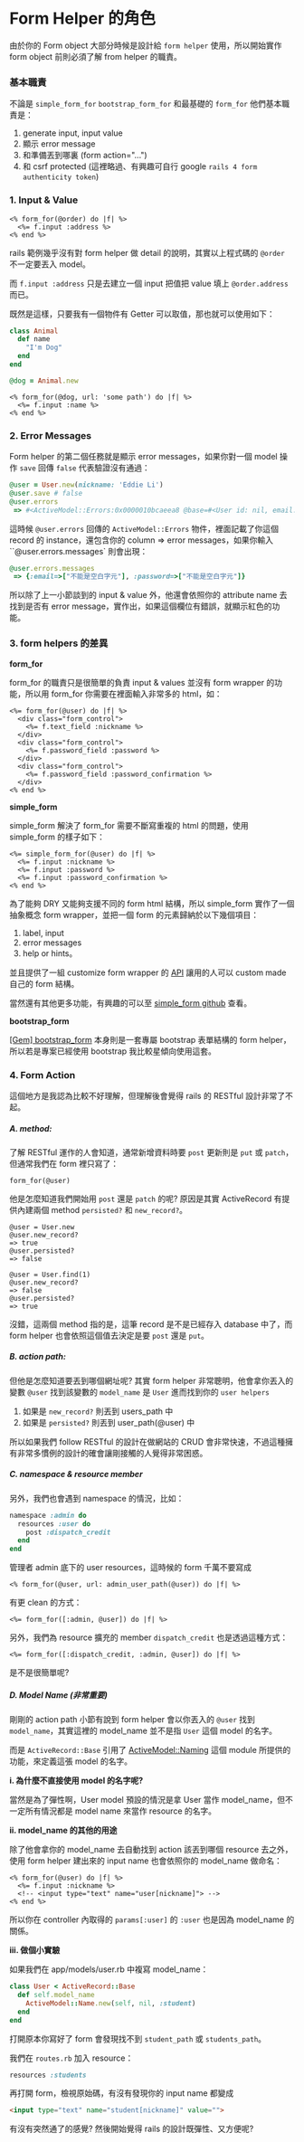 # Form Helper 的角色

由於你的 Form object 大部分時候是設計給 `form helper` 使用，所以開始實作 form object 前則必須了解 from helper 的職責。


### 基本職責

不論是 `simple_form_for` `bootstrap_form_for` 和最基礎的 `form_for` 他們基本職責是：

1. generate input, input value
2. 顯示 error message
3. 和準備丟到哪裏 (form action="...")
4. 和 csrf protected (這裡略過、有興趣可自行 google `rails 4 form authenticity token`)


### 1. Input & Value

```erb
<% form_for(@order) do |f| %>
  <%= f.input :address %>
<% end %>
```

rails 範例幾乎沒有對 form helper 做 detail 的說明，其實以上程式碼的 `@order` 不一定要丟入 model。

而 `f.input :address` 只是去建立一個 input 把值把 value 填上 `@order.address` 而已。

既然是這樣，只要我有一個物件有 Getter 可以取值，那也就可以使用如下：

```ruby
class Animal
  def name
    "I'm Dog"
  end
end

@dog = Animal.new
```

```erb
<% form_for(@dog, url: 'some path') do |f| %>
  <%= f.input :name %>
<% end %>
```

### 2. Error Messages

Form helper 的第二個任務就是顯示 error messages，如果你對一個 model 操作 `save` 回傳 `false` 代表驗證沒有通過：

```ruby
@user = User.new(nickname: 'Eddie Li')
@user.save # false
@user.errors
 => #<ActiveModel::Errors:0x0000010bcaeea8 @base=#<User id: nil, email: "", encrypted_password: "", reset_password_token: nil, reset_password_sent_at: nil, remember_created_at: nil, sign_in_count: 0, current_sign_in_at: nil, last_sign_in_at: nil, current_sign_in_ip: nil, last_sign_in_ip: nil, confirmation_token: nil, confirmed_at: nil, confirmation_sent_at: nil, unconfirmed_email: nil, is_admin: false, is_manager: false, created_at: nil, updated_at: nil, nickname: "", location: "", avatar: "", tel: "", mobi: "", extra_data: nil, birthday: nil, shipping_city: "", shipping_area: "", shipping_zip: "", shipping_address: "", shipping_recipient: "", shipping_gender_cd: 0, shipping_contact_mobile: "", pay_notification: nil, lock_login: false, authentication_token: nil>, @messages={:email=>["不能是空白字元"], :password=>["不能是空白字元"]}>
```

這時候 `@user.errors` 回傳的 `ActiveModel::Errors` 物件，裡面記載了你這個 record 的 instance，還包含你的 column => error messages，如果你輸入 ``@user.errors.messages` 則會出現：

```ruby
@user.errors.messages
 => {:email=>["不能是空白字元"], :password=>["不能是空白字元"]}
```

所以除了上一小節談到的 input & value 外，他還會依照你的 attribute name 去找到是否有 error message，實作出，如果這個欄位有錯誤，就顯示紅色的功能。


### 3. form helpers 的差異

**form_for**

form_for 的職責只是很簡單的負責 input & values 並沒有 form wrapper 的功能，所以用 form_for 你需要在裡面輸入非常多的 html，如：

```erb
<%= form_for(@user) do |f| %>
  <div class="form_control">
    <%= f.text_field :nickname %>
  </div>
  <div class="form_control">
    <%= f.password_field :password %>
  </div>
  <div class="form_control">
    <%= f.password_field :password_confirmation %>
  </div>
<% end %>
```

**simple_form**

simple_form 解決了 form_for 需要不斷寫重複的 html 的問題，使用 simple_form 的樣子如下：

```erb
<%= simple_form_for(@user) do |f| %>
  <%= f.input :nickname %>
  <%= f.input :password %>
  <%= f.input :password_confirmation %>
<% end %>
```

為了能夠 DRY 又能夠支援不同的 form html 結構，所以 simple_form 實作了一個抽象概念 form wrapper，並把一個 form 的元素歸納於以下幾個項目：

1. label, input
2. error messages
3. help or hints。

並且提供了一組 customize form wrapper 的 [API](https://github.com/plataformatec/simple_form#the-wrappers-api) 讓用的人可以 custom made 自己的 form 結構。

當然還有其他更多功能，有興趣的可以至  [simple_form github](https://github.com/plataformatec/simple_form) 查看。

**bootstrap_form**

[[Gem] bootstrap_form](https://github.com/bootstrap-ruby/rails-bootstrap-forms) 本身則是一套專屬 bootstrap 表單結構的 form helper，所以若是專案已經使用 bootstrap 我比較星傾向使用這套。


### 4. Form Action

這個地方是我認為比較不好理解，但理解後會覺得 rails 的 RESTful 設計非常了不起。

##### A. method:

了解 RESTful 運作的人會知道，通常新增資料時要 `post` 更新則是 `put` 或 `patch`，但通常我們在 form 裡只寫了：

```
form_for(@user)
```

他是怎麼知道我們開始用 `post` 還是 `patch` 的呢? 原因是其實 ActiveRecord 有提供內建兩個 method `persisted?` 和 `new_record?`。

```
@user = User.new
@user.new_record?
=> true
@user.persisted?
=> false

@user = User.find(1)
@user.new_record?
=> false
@user.persisted?
=> true
```

沒錯，這兩個 method 指的是，這筆 record 是不是已經存入 database 中了，而 form helper 也會依照這個值去決定是要 `post` 還是 `put`。

##### B. action path:

但他是怎麼知道要丟到哪個網址呢? 其實 form helper 非常聰明，他會拿你丟入的變數 `@user` 找到該變數的 `model_name` 是 `User` 進而找到你的 `user helpers`

1. 如果是 `new_record?` 則丟到 users_path 中
2. 如果是 `persisted?` 則丟到 user_path(@user) 中

所以如果我們 follow RESTful 的設計在做網站的 CRUD 會非常快速，不過這種擁有非常多慣例的設計的確會讓剛接觸的人覺得非常困惑。

##### C. namespace & resource member

另外，我們也會遇到 namespace 的情況，比如：

```ruby
namespace :admin do
  resources :user do
    post :dispatch_credit
  end
end
```

管理者 admin 底下的 user resources，這時候的 form 千萬不要寫成

```erb
<% form_for(@user, url: admin_user_path(@user)) do |f| %>
```

有更 clean 的方式：

```erb
<%= form_for([:admin, @user]) do |f| %>
```

另外，我們為 resource 擴充的 member `dispatch_credit` 也是透過這種方式：

```erb
<%= form_for([:dispatch_credit, :admin, @user]) do |f| %>
```

是不是很簡單呢?


##### D. Model Name (非常重要)

剛剛的 action path 小節有說到 form helper 會以你丟入的 `@user` 找到 `model_name`，其實這裡的 model_name 並不是指 `User` 這個 model 的名字。

而是 `ActiveRecord::Base` 引用了 [ActiveModel::Naming](http://api.rubyonrails.org/classes/ActiveModel/Naming.html) 這個 module 所提供的功能，來定義這張 model 的名字。

**i. 為什麼不直接使用 model 的名字呢?**

當然是為了彈性啊，User model 預設的情況是拿 User 當作 model_name，但不一定所有情況都是 model name 來當作 resource 的名字。

**ii. model_name 的其他的用途**

除了他會拿你的 model_name 去自動找到 action 該丟到哪個 resource 去之外，使用 form helper 建出來的 input name 也會依照你的 model_name 做命名：

```erb
<% form_for(@user) do |f| %>
  <%= f.input :nickname %>
  <!-- <input type="text" name="user[nickname]"> -->
<% end %>
```

所以你在 controller 內取得的 `params[:user]` 的 `:user` 也是因為 model_name 的關係。

**iii. 做個小實驗**

如果我們在 app/models/user.rb 中複寫 model_name：

```ruby
class User < ActiveRecord::Base
  def self.model_name
    ActiveModel::Name.new(self, nil, :student)
  end
end
```

打開原本你寫好了 form 會發現找不到 `student_path` 或 `students_path`。

我們在 `routes.rb` 加入 resource：

```ruby
resources :students
```

再打開 form，檢視原始碼，有沒有發現你的 input name 都變成

```html
<input type="text" name="student[nickname]" value="">
```

有沒有突然通了的感覺? 然後開始覺得 rails 的設計既彈性、又方便呢?
